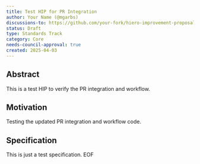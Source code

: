 ```yaml
---
title: Test HIP for PR Integration
author: Your Name (@mgarbs)
discussions-to: https://github.com/your-fork/hiero-improvement-proposals/discussions/123
status: Draft
type: Standards Track
category: Core
needs-council-approval: true
created: 2025-04-03
---
```


## Abstract

This is a test HIP to verify the PR integration and workflow.

## Motivation

Testing the updated PR integration and workflow code.

## Specification

This is just a test specification.
EOF